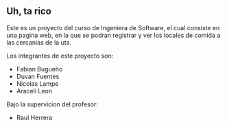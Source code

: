 ## Uh, ta rico

Este es un proyecto del curso de Ingeniera de Software, el cual consiste en una pagina web, en la que se podran registrar y ver los locales de comida a las cercanias de la uta.

Los integrantes de este proyecto son:
  - Fabian Bugueño
  - Duvan Fuentes
  - Nicolas Lampe
  - Araceli Leon

Bajo la supervicion del profesor:
  - Raul Herrera
